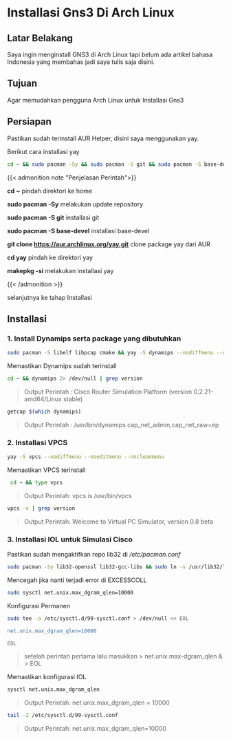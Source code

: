 # Installasi Gns3 Di Arch Linux


## Latar Belakang

Saya ingin menginstall GNS3 di Arch Linux tapi belum ada artikel bahasa Indonesia yang membahas jadi saya tulis saja disini.

## Tujuan

Agar memudahkan pengguna Arch Linux untuk Installasi Gns3

## Persiapan

Pastikan sudah terinstall AUR Helper, disini saya menggunakan yay.

Berikut cara installasi yay

```bash
cd ~ && sudo pacman -Sy && sudo pacman -S git && sudo pacman -S base-devel && git clone https://aur.archlinux.org/yay.git && cd yay && makepkg -si
```

{{< admonition note "Penjelasan Perintah">}}

**cd ~** pindah direktori ke home

**sudo pacman -Sy** melakukan update repository

**sudo pacman -S git** installasi git

**sudo pacman -S base-devel** installasi base-devel

**git clone https://aur.archlinux.org/yay.git** clone package yay dari AUR

**cd yay** pindah ke direktori yay

**makepkg -si** melakukan installasi yay

{{< /admonition >}}

selanjutnya ke tahap Installasi

## Installasi

### 1. Install Dynamips serta package yang dibutuhkan

```bash
sudo pacman -S libelf libpcap cmake && yay -S dynamips --nodiffmenu --noeditmenu --nocleanmenu && sudo setcap cap_net_admin,cap_net_raw=ep $(which dynamips)
```

Memastikan Dynamips sudah terinstall

```bash
cd ~ && dynamips 2> /dev/null | grep version
```

> Output Perintah : Cisco Router Simulation Platform (version 0.2.21-amd64/Linux stable)

```bash
getcap $(which dynamips)
```

> Output Perintah : /usr/bin/dynamips cap_net_admin,cap_net_raw=ep

### 2. Installasi VPCS

```bash
yay -S vpcs --nodiffmenu --noeditmenu --nocleanmenu
```

Memastikan VPCS terinstall

```bash
 cd ~ && type vpcs
```

> Output Perintah: vpcs is /usr/bin/vpcs

```bash
vpcs -v | grep version
```
> Output Perintah: Welcome to Virtual PC Simulator, version 0.8 beta

### 3. Installasi IOL untuk Simulasi Cisco

Pastikan sudah mengaktifkan repo lib32 di */etc/pacman.conf*

```bash
sudo pacman -Sy lib32-openssl lib32-gcc-libs && sudo ln -s /usr/lib32/libcrypto.so.1.0.0 /usr/lib32/libcrypto.so.4
```
Mencegah jika nanti terjadi error di EXCESSCOLL

```bash
sudo sysctl net.unix.max_dgram_qlen=10000
```
Konfigurasi Permanen

```bash
sudo tee -a /etc/sysctl.d/99-sysctl.conf > /dev/null << EOL

net.unix.max_dgram_qlen=10000

EOL
```
> setelah perintah pertama lalu masukkan > net.unix.max-dgram_qlen & > EOL

Memastikan konfigurasi IOL

```bash
sysctl net.unix.max_dgram_qlen
```
> Output Perintah: net.unix.max_dgram_qlen = 10000

```bash
tail -2 /etc/sysctl.d/99-sysctl.conf
```
> Output Perintah: net.unix.max_dgram_qlen=10000

